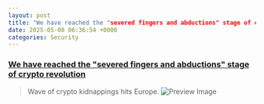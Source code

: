 ```yaml
---
layout: post
title: "We have reached the "severed fingers and abductions" stage of crypto revolution"
date: 2025-05-08 06:36:54 +0000
categories: Security
---
```


### [We have reached the "severed fingers and abductions" stage of crypto revolution](https://arstechnica.com/security/2025/05/we-have-reached-the-severed-fingers-and-abductions-stage-of-the-crypto-revolution/)

> Wave of crypto kidnappings hits Europe.
![Preview Image](https://cdn.arstechnica.net/wp-content/uploads/2025/05/GettyImages-1449668663-1152x648.jpg)

